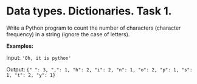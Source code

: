 # Data types. Dictionaries. Task 1.

Write a Python program to count the number of characters (character frequency) in a string (ignore the case of letters).

__Examples:__

Input: `'Oh, it is python'`

Output: `{" ": 3, ",": 1, "h": 2, "i": 2, "n": 1, "o": 2, "p": 1, "s": 1, "t": 2, "y": 1}`
